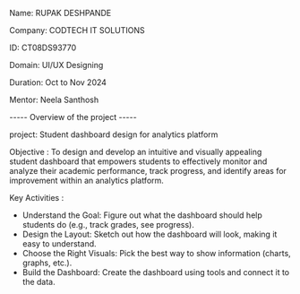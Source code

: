 Name: RUPAK DESHPANDE 

Company: CODTECH IT SOLUTIONS 

ID: CT08DS93770 

Domain: UI/UX Designing 

Duration: Oct to Nov 2024 

Mentor: Neela Santhosh 


----- Overview of the project -----


project: Student dashboard design for analytics platform

Objective :
To design and develop an intuitive and visually appealing student dashboard that empowers students to effectively monitor and analyze their academic performance, track progress, and identify areas for improvement within an analytics platform.

Key Activities :

* Understand the Goal: Figure out what the dashboard should help students do (e.g., track grades, see progress).
* Design the Layout: Sketch out how the dashboard will look, making it easy to understand.
* Choose the Right Visuals: Pick the best way to show information (charts, graphs, etc.).
* Build the Dashboard: Create the dashboard using tools and connect it to the data.
  
